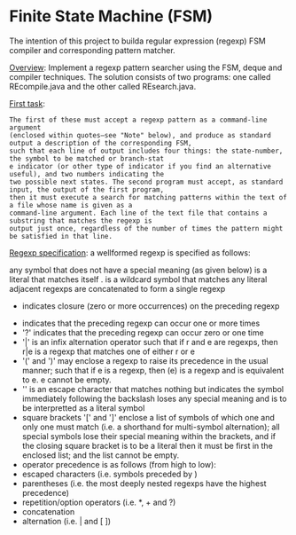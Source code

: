 
# Finite State Machine (FSM)
The intention of this project to builda regular expression (regexp) FSM compiler and corresponding pattern matcher.



<ins>Overview</ins>:     Implement a regexp pattern searcher using the FSM,
deque and compiler techniques. The solution consists of two programs: one called 
REcompile.java and the other called REsearch.java.

<ins>First task</ins>:     

```
The first of these must accept a regexp pattern as a command-line argument 
(enclosed within quotes—see "Note" below), and produce as standard output a description of the corresponding FSM,
such that each line of output includes four things: the state-number, the symbol to be matched or branch-stat
e indicator (or other type of indicator if you find an alternative useful), and two numbers indicating the
two possible next states. The second program must accept, as standard input, the output of the first program,
then it must execute a search for matching patterns within the text of a file whose name is given as a 
command-line argument. Each line of the text file that contains a substring that matches the regexp is
output just once, regardless of the number of times the pattern might be satisfied in that line. 
```


<ins>Regexp specification</ins>:   a wellformed regexp is specified as follows:

any symbol that does not have a special meaning (as given below) is a literal that matches itself
. is a wildcard symbol that matches any literal
adjacent regexps are concatenated to form a single regexp
* indicates closure (zero or more occurrences) on the preceding regexp
+ indicates that the preceding regexp can occur one or more times
+  '?' indicates that the preceding regexp can occur zero or one time
+ '|' is an infix alternation operator such that if r and e are regexps, then r|e is a regexp that matches one of either r or e
+ '(' and ')' may enclose a regexp to raise its precedence in the usual manner; such that if e is a regexp, then (e) is a regexp and is equivalent to e. e cannot be empty.
+  '\' is an escape character that matches nothing but indicates the symbol immediately following the backslash loses any special meaning and is to be interpretted as a literal symbol
+  square brackets '[' and ']' enclose a list of symbols of which one and only one must match (i.e. a shorthand for multi-symbol alternation); all special symbols lose their special meaning within the brackets, and if the closing square bracket is to be a literal then it must be first in the enclosed list; and the list cannot be empty.
+  operator precedence is as follows (from high to low):
+  escaped characters (i.e. symbols preceded by \)
+  parentheses (i.e. the most deeply nested regexps have the highest precedence)
+  repetition/option operators (i.e. *, + and ?)
+  concatenation
+ alternation (i.e. | and [ ])
